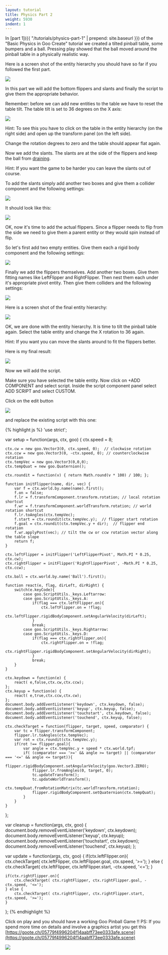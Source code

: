 ```yaml
---
layout: tutorial
title: Physics Part 2
weight: 5930
indent: 1
---
```

In [part 1]({{ "/tutorials/physics-part-1" | prepend: site.baseurl }}) of the "Basic Physics in Goo Create" tutorial we created a tilted pinball table, some bumpers and a ball. Pressing play showed that the ball moved around the pinball table in a physically realistic way.  

Here is a screen shot of the entity hierarchy you should have so far if you followed the first part.  

[![](FlipperHierarchy.png)](FlipperHierarchy.png)  

In this part we will add the bottom flippers and slants and finally the script to give them the appropriate behavior.  

Remember: before we can add new entities to the table we have to reset the table tilt. The table tilt is set to 36 degrees on the X axis:  

[![](FlipperTableTilt.jpg)](FlipperTableTilt.jpg)  

Hint: To see this you have to click on the table in the entity hierarchy (on the right side) and open up the transform panel (on the left side).  

Change the rotation degrees to zero and the table should appear flat again.  

Now we add the slants. The slants are at the side of the flippers and keep the ball from [draining](https://en.wikipedia.org/wiki/Glossary_of_pinball_terms#D).  

Hint: If you want the game to be harder you can leave the slants out of course.  

To add the slants simply add another two boxes and give them a collider component and the following settings:  

[![](FlipperSlants.png)](FlipperSlants.png)  

It should look like this:  

[![](FlipperSlants2-300x76.jpg)](FlipperSlants2-300x76.jpg)  

OK, now it's time to add the actual flippers. Since a flipper needs to flip from the side we need to give them a parent entity or they would spin instead of flip.  

So let's first add two empty entities. Give them each a rigid body component and the following settings:  

[![](FlipperPivots.png)](FlipperPivots.png)  

Finally we add the flippers themselves. Add another two boxes. Give them fitting names like LeftFlipper and RightFlipper. Then nest them each under it's appropriate pivot entity. Then give them colliders and the following settings:  

[![](FlipperSettings.png)](FlipperSettings.png)  

Here is a screen shot of the final entity hierarchy:  

[![](FlipperFinalHierarchy.jpg)](FlipperFinalHierarchy.jpg)  

OK, we are done with the entity hierarchy. It is time to tilt the pinball table again. Select the table entity and change the X rotation to 36 again.  

Hint: If you want you can move the slants around to fit the flippers better.  

Here is my final result:  

[![](FlipperFinalTable-780x1024.jpg)](FlipperFinalTable-780x1024.jpg)  

Now we will add the script.  

Make sure you have selected the table entity. Now click on +ADD COMPONENT and select script. Inside the script component panel select ADD SCRIPT and select CUSTOM.  

Click on the edit button  

[![](FlipperEditScript.jpg)](FlipperEditScript.jpg)  

and replace the existing script with this one:

{% highlight js %}
'use strict';

var setup = function(args, ctx, goo) {
	ctx.speed = 8;

	ctx.cw = new goo.Vector3(0, ctx.speed, 0);  // clockwise rotation
	ctx.ccw = new goo.Vector3(0, -ctx.speed, 0); // counterclockwise rotation
	ctx.tempVec = new goo.Vector3(0,0,0);
	ctx.tempQuat = new goo.Quaternion();

	ctx.roundit = function(v) { return Math.round(v * 100) / 100; };

	function initFlipper(name, dir, vec) {
		var f = ctx.world.by.name(name).first();
		f.on = false;
		f.lr = f.transformComponent.transform.rotation; // local rotation shortcut
		f.wr = f.transformComponent.worldTransform.rotation; // world rotation shortcut
		f.lr.toAngles(ctx.tempVec);
		f.start = ctx.roundit(ctx.tempVec.y);  // flipper start rotation
		f.goal = ctx.roundit(ctx.tempVec.y + dir);  // flipper end rotation
		f.wr.applyPost(vec); // tilt the cw or ccw rotation vector along the table slope
		return f;
	}

	ctx.leftFlipper = initFlipper('LeftFlipperPivot', Math.PI * 0.25, ctx.cw);
	ctx.rightFlipper = initFlipper('RightFlipperPivot', -Math.PI * 0.25, ctx.ccw);

	ctx.ball = ctx.world.by.name('Ball').first();

	function react(e, flag, dirLeft, dirRight) {
		switch(e.keyCode){
			case goo.ScriptUtils._keys.Leftarrow:
			case goo.ScriptUtils._keys.A:
				if(flag === ctx.leftFlipper.on){
					ctx.leftFlipper.on = !flag;
					ctx.leftFlipper.rigidBodyComponent.setAngularVelocity(dirLeft);
				}
				break;
			case goo.ScriptUtils._keys.Rightarrow:
			case goo.ScriptUtils._keys.D:
				if(flag === ctx.rightFlipper.on){
					ctx.rightFlipper.on = !flag;
					ctx.rightFlipper.rigidBodyComponent.setAngularVelocity(dirRight);
				}
				break;
		}
	}

	ctx.keydown = function(e) {
		react( e,false,ctx.cw,ctx.ccw);
	};
	ctx.keyup = function(e) {
		react( e,true,ctx.ccw,ctx.cw);
	};
	document.body.addEventListener('keydown', ctx.keydown, false);
	document.body.addEventListener('keyup', ctx.keyup, false);
	document.body.addEventListener('touchstart', ctx.keydown, false);
	document.body.addEventListener('touchend', ctx.keyup, false);

	ctx.checkTarget = function(flipper, target, speed, comparator) {
		var tc = flipper.transformComponent;
		flipper.lr.toAngles(ctx.tempVec);
		var rot = ctx.roundit(ctx.tempVec.y);
		if(rot !== flipper.goal){
			var angle = ctx.tempVec.y + speed * ctx.world.tpf;
			if( (comparator === '>=' && angle >= target) || (comparator === '<=' && angle <= target)){
				flipper.rigidBodyComponent.setAngularVelocity(goo.Vector3.ZERO);
				flipper.lr.fromAngles(0, target, 0);
				tc.updateTransform();
				tc.updateWorldTransform();
				ctx.tempQuat.fromRotationMatrix(tc.worldTransform.rotation);
				flipper.rigidBodyComponent.setQuaternion(ctx.tempQuat);
			}
		}
	}
};

var cleanup = function(args, ctx, goo) {
	document.body.removeEventListener('keydown', ctx.keydown);
	document.body.removeEventListener('keyup', ctx.keyup);
	document.body.removeEventListener('touchstart', ctx.keydown);
	document.body.removeEventListener('touchend', ctx.keyup);
};

var update = function(args, ctx, goo) {
	if(ctx.leftFlipper.on){
		ctx.checkTarget( ctx.leftFlipper, ctx.leftFlipper.goal, ctx.speed, '>=');
	} else {
		ctx.checkTarget( ctx.leftFlipper, ctx.leftFlipper.start, -ctx.speed, '<=');
	}

	if(ctx.rightFlipper.on){
		ctx.checkTarget( ctx.rightFlipper, ctx.rightFlipper.goal, -ctx.speed, '<=');
	} else {
		ctx.checkTarget( ctx.rightFlipper, ctx.rightFlipper.start, ctx.speed, '>=');
	}
};
{% endhighlight %}

Click on play and you should have a working Goo Pinball Game !! PS: If you spend more time on details and involve a graphics artist you get this [https://goote.ch/05779f4996204f14aabff73ee0333afe.scene](https://goote.ch/05779f4996204f14aabff73ee0333afe.scene)

[![](FlipperPretty-627x1024.jpg)](FlipperPretty-627x1024.jpg)